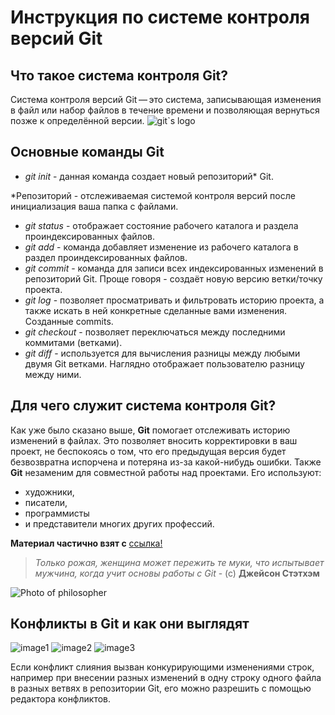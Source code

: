 # Инструкция по системе контроля версий Git

## Что такое система контроля Git?

Система контроля версий Git — это система, записывающая изменения в файл или набор файлов в течение времени и позволяющая вернуться позже к определённой версии.
![git`s logo](whatisitgit.jpg)

## Основные команды Git

* _git init_ - данная команда создает новый репозиторий* Git.

*Репозиторий - отслеживаемая системой контроля версий после инициализация ваша папка с файлами.

* _git status_ - отображает состояние рабочего каталога и раздела проиндексированных файлов.
* _git add_ - команда добавляет изменение из рабочего каталога в раздел проиндексированных файлов.
* _git commit_ - команда для записи всех индексированных изменений в репозиторий Git. Проще говоря - создаёт новую версию ветки/точку проекта.
* _git log_ - позволяет просматривать и фильтровать историю проекта, а также искать в ней конкретные сделанные вами изменения. Созданные commits.
* _git checkout_ - позволяет переключаться между последними коммитами (ветками).
* _git diff_ - используется для вычисления разницы между любыми двумя Git ветками. Наглядно отображает пользователю разницу между ними.

## Для чего служит система контроля Git?

Как уже было сказано выше, **Git** помогает отслеживать историю изменений в файлах. Это позволяет вносить корректировки в ваш проект, не беспокоясь о том, что его предыдущая версия будет безвозвратна испорчена и потеряна из-за какой-нибудь ошибки. Также **Git** незаменим для совместной работы над проектами. Его используют: 
* художники, 
* писатели, 
* программисты 
* и представители многих других профессий. 

**Материал частично взят с** [ссылка!](https://proglib.io/)

>*Только рожая, женщина может пережить те муки, что испытывает мужчина, когда учит основы работы с Git* - (c) __Джейсон Стэтхэм__

![Photo of philosopher](actor.jpg)

## Конфликты в Git и как они выглядят

![image1](firstconflict.png)
![image2](secondconflict.png)
![image3](thirdconflict.png)

Если конфликт слияния вызван конкурирующими изменениями строк, например при внесении разных изменений в одну строку одного файла в разных ветвях в репозитории Git, его можно разрешить с помощью редактора конфликтов.